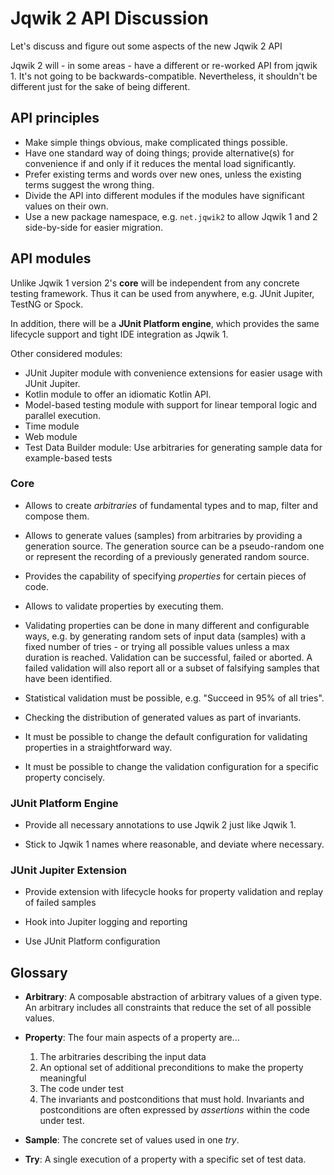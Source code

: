 # Jqwik 2 API Discussion

Let's discuss and figure out some aspects of the new Jqwik 2 API

Jqwik 2 will - in some areas - have a different or re-worked API from jqwik 1.
It's not going to be backwards-compatible. 
Nevertheless, it shouldn't be different just for the sake of being different.

## API principles

- Make simple things obvious, make complicated things possible.
- Have one standard way of doing things; provide alternative(s) for convenience if and only if it reduces the mental load significantly.
- Prefer existing terms and words over new ones, unless the existing terms suggest the wrong thing.
- Divide the API into different modules if the modules have significant values on their own.
- Use a new package namespace, e.g. `net.jqwik2` to allow Jqwik 1 and 2 side-by-side for easier migration.

## API modules

Unlike Jqwik 1 version 2's **core** will be independent from any concrete testing framework.
Thus it can be used from anywhere, e.g. JUnit Jupiter, TestNG or Spock.

In addition, there will be a **JUnit Platform engine**, which provides the same lifecycle support and tight IDE integration as Jqwik 1.

Other considered modules:
- JUnit Jupiter module with convenience extensions for easier usage with JUnit Jupiter.
- Kotlin module to offer an idiomatic Kotlin API.
- Model-based testing module with support for linear temporal logic and parallel execution.
- Time module
- Web module
- Test Data Builder module: Use arbitraries for generating sample data for example-based tests


### Core

- Allows to create _arbitraries_ of fundamental types and to map, filter and compose them.

- Allows to generate values (samples) from arbitraries by providing a generation source.
  The generation source can be a pseudo-random one or represent the recording of a previously generated random source.

- Provides the capability of specifying _properties_ for certain pieces of code.

- Allows to validate properties by executing them.

- Validating properties can be done in many different and configurable ways,
  e.g. by generating random sets of input data (samples) with a fixed number of tries - or trying all possible values unless a max duration is reached.
  Validation can be successful, failed or aborted.
  A failed validation will also report all or a subset of falsifying samples that have been identified.

- Statistical validation must be possible, e.g. "Succeed in 95% of all tries".

- Checking the distribution of generated values as part of invariants.

- It must be possible to change the default configuration for validating properties in a straightforward way.

- It must be possible to change the validation configuration for a specific property concisely.


### JUnit Platform Engine

- Provide all necessary annotations to use Jqwik 2 just like Jqwik 1.

- Stick to Jqwik 1 names where reasonable, and deviate where necessary.

### JUnit Jupiter Extension

- Provide extension with lifecycle hooks for property validation and replay of failed samples

- Hook into Jupiter logging and reporting

- Use JUnit Platform configuration
 

## Glossary

- **Arbitrary**: A composable abstraction of arbitrary values of a given type.
  An arbitrary includes all constraints that reduce the set of all possible values.

- **Property**: The four main aspects of a property are...

  1. The arbitraries describing the input data
  2. An optional set of additional preconditions to make the property meaningful
  3. The code under test
  4. The invariants and postconditions that must hold.
     Invariants and postconditions are often expressed by _assertions_ within the code under test.

- **Sample**: The concrete set of values used in one _try_.

- **Try**: A single execution of a property with a specific set of test data.
